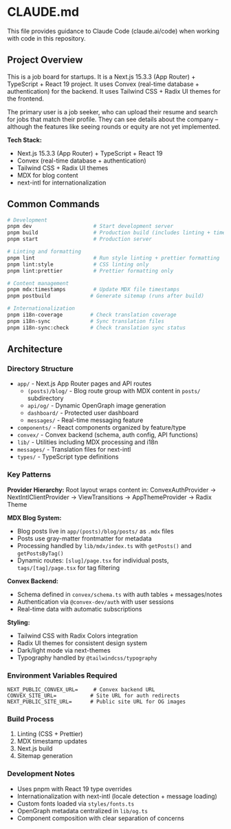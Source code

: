 # CLAUDE.md

This file provides guidance to Claude Code (claude.ai/code) when working with code in this repository.

## Project Overview

This is a job board for startups. It is a Next.js 15.3.3 (App Router) + TypeScript + React 19 project. It uses Convex (real-time database + authentication) for the backend. It uses Tailwind CSS + Radix UI themes for the frontend. 

The primary user is a job seeker, who can upload their resume and search for jobs that match their profile. They can see details about the company – although the features like seeing rounds or equity are not yet implemented.

**Tech Stack:**

- Next.js 15.3.3 (App Router) + TypeScript + React 19
- Convex (real-time database + authentication)
- Tailwind CSS + Radix UI themes
- MDX for blog content
- next-intl for internationalization

## Common Commands

```bash
# Development
pnpm dev                    # Start development server
pnpm build                  # Production build (includes linting + timestamps)
pnpm start                  # Production server

# Linting and formatting
pnpm lint                   # Run style linting + prettier formatting
pnpm lint:style             # CSS linting only
pnpm lint:prettier          # Prettier formatting only

# Content management
pnpm mdx:timestamps         # Update MDX file timestamps
pnpm postbuild             # Generate sitemap (runs after build)

# Internationalization
pnpm i18n-coverage         # Check translation coverage
pnpm i18n-sync             # Sync translation files
pnpm i18n-sync:check       # Check translation sync status
```

## Architecture

### Directory Structure

- `app/` - Next.js App Router pages and API routes
  - `(posts)/blog/` - Blog route group with MDX content in `posts/` subdirectory
  - `api/og/` - Dynamic OpenGraph image generation
  - `dashboard/` - Protected user dashboard
  - `messages/` - Real-time messaging feature
- `components/` - React components organized by feature/type
- `convex/` - Convex backend (schema, auth config, API functions)
- `lib/` - Utilities including MDX processing and i18n
- `messages/` - Translation files for next-intl
- `types/` - TypeScript type definitions

### Key Patterns

**Provider Hierarchy:**
Root layout wraps content in: ConvexAuthProvider → NextIntlClientProvider → ViewTransitions → AppThemeProvider → Radix Theme

**MDX Blog System:**

- Blog posts live in `app/(posts)/blog/posts/` as `.mdx` files
- Posts use gray-matter frontmatter for metadata
- Processing handled by `lib/mdx/index.ts` with `getPosts()` and `getPostsByTag()`
- Dynamic routes: `[slug]/page.tsx` for individual posts, `tags/[tag]/page.tsx` for tag filtering

**Convex Backend:**

- Schema defined in `convex/schema.ts` with auth tables + messages/notes
- Authentication via `@convex-dev/auth` with user sessions
- Real-time data with automatic subscriptions

**Styling:**

- Tailwind CSS with Radix Colors integration
- Radix UI themes for consistent design system
- Dark/light mode via next-themes
- Typography handled by `@tailwindcss/typography`

### Environment Variables Required

```
NEXT_PUBLIC_CONVEX_URL=     # Convex backend URL
CONVEX_SITE_URL=           # Site URL for auth redirects
NEXT_PUBLIC_SITE_URL=      # Public site URL for OG images
```

### Build Process

1. Linting (CSS + Prettier)
2. MDX timestamp updates
3. Next.js build
4. Sitemap generation

### Development Notes

- Uses pnpm with React 19 type overrides
- Internationalization with next-intl (locale detection + message loading)
- Custom fonts loaded via `styles/fonts.ts`
- OpenGraph metadata centralized in `lib/og.ts`
- Component composition with clear separation of concerns
